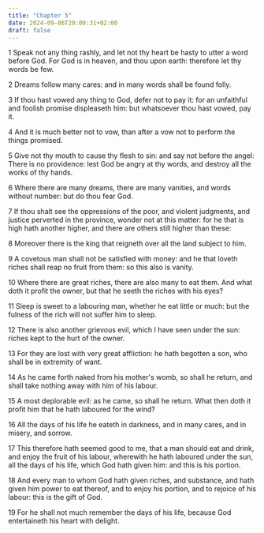 ```yaml
---
title: "Chapter 5"
date: 2024-09-06T20:00:31+02:00
draft: false
---
```



1 Speak not any thing rashly, and let not thy heart be hasty to utter a word before God. For God is in heaven, and thou upon earth: therefore let thy words be few.

2 Dreams follow many cares: and in many words shall be found folly.

3 If thou hast vowed any thing to God, defer not to pay it: for an unfaithful and foolish promise displeaseth him: but whatsoever thou hast vowed, pay it.

4 And it is much better not to vow, than after a vow not to perform the things promised.

5 Give not thy mouth to cause thy flesh to sin: and say not before the angel: There is no providence: lest God be angry at thy words, and destroy all the works of thy hands.

6 Where there are many dreams, there are many vanities, and words without number: but do thou fear God.

7 If thou shalt see the oppressions of the poor, and violent judgments, and justice perverted in the province, wonder not at this matter: for he that is high hath another higher, and there are others still higher than these:

8 Moreover there is the king that reigneth over all the land subject to him.

9 A covetous man shall not be satisfied with money: and he that loveth riches shall reap no fruit from them: so this also is vanity.

10 Where there are great riches, there are also many to eat them. And what doth it profit the owner, but that he seeth the riches with his eyes?

11 Sleep is sweet to a labouring man, whether he eat little or much: but the fulness of the rich will not suffer him to sleep.

12 There is also another grievous evil, which I have seen under the sun: riches kept to the hurt of the owner.

13 For they are lost with very great affliction: he hath begotten a son, who shall be in extremity of want.

14 As he came forth naked from his mother's womb, so shall he return, and shall take nothing away with him of his labour.

15 A most deplorable evil: as he came, so shall he return. What then doth it profit him that he hath laboured for the wind?

16 All the days of his life he eateth in darkness, and in many cares, and in misery, and sorrow.

17 This therefore hath seemed good to me, that a man should eat and drink, and enjoy the fruit of his labour, wherewith he hath laboured under the sun, all the days of his life, which God hath given him: and this is his portion.

18 And every man to whom God hath given riches, and substance, and hath given him power to eat thereof, and to enjoy his portion, and to rejoice of his labour: this is the gift of God.

19 For he shall not much remember the days of his life, because God entertaineth his heart with delight.

